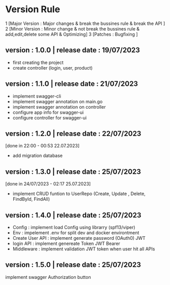# Version Rule

1 [Major Version : Major changes & break the bussines rule & break the API ]
2 [Minor Version : Minor change & not break the bussines rule & add,edit,delete some API & Optimizing]
3 [Patches : Bugfixing ]

## version : 1.0.0 | release date : 19/07/2023
- first creating the project
- create controller (login, user, product)


## version : 1.1.0 | release date : 21/07/2023
- implement swagger-cli
- implement swagger annotation on main.go 
- implement swagger annotation on controller
- configure app info for swagger-ui
- configure controller for swagger-ui

## version : 1.2.0 | release date : 22/07/2023
[done in 22:00 - 00:53 22.07.2023]
- add migration database 

## version : 1.3.0 | release date : 25/07/2023
[done in 24/07/2023 - 02:17 25.07.2023]
- implement CRUD funtion to UserRepo  (Create, Update , Delete, FindById, FindAll)

## version : 1.4.0 | release date : 25/07/2023
- Config : implement load Config using librarry (spf13/viper)
- Env : impelement .env for split dev and docker environtment
- Create User API : implement generate password (OAuth0) JWT
- login API : implement genereate Token JWT Bearer
- Middleware : implement validation JWT token when user hit all APIs

## version : 1.5.0 | release date : 25/07/2023
implement swagger Authorization button






